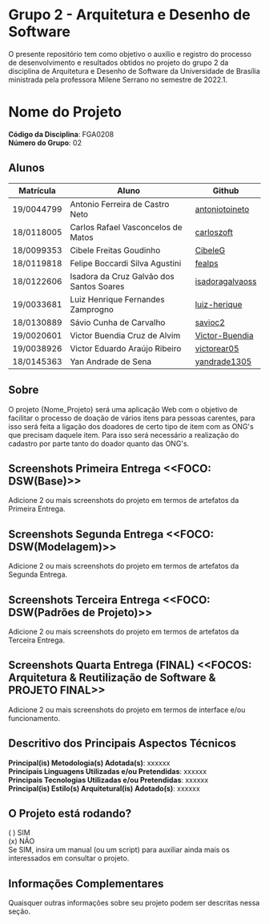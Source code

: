 # Grupo 2 - Arquitetura e Desenho de Software

O presente repositório tem como objetivo o auxílio e registro do processo de desenvolvimento e resultados obtidos no projeto do grupo 2 da disciplina de Arquitetura e Desenho de Software da Universidade de Brasília ministrada pela professora Milene Serrano no semestre de 2022.1.
<!--**Atualizar Nome do Repositório: 2022.1_G2_Nome_Projeto-->

# Nome do Projeto

**Código da Disciplina**: FGA0208<br>
**Número do Grupo**: 02<br>

## Alunos
|Matrícula | Aluno | Github |
| -- | -- | -- |
| 19/0044799  |  Antonio Ferreira de Castro Neto | [antoniotoineto](https://github.com/antoniotoineto) |
| 18/0118005  |  Carlos Rafael Vasconcelos de Matos | [carloszoft](https://github.com/carloszoft) |
| 18/0099353  |  Cibele Freitas Goudinho | [CibeleG](https://github.com/CibeleG) |
| 18/0119818  |  Felipe Boccardi Silva Agustini | [fealps](https://github.com/fealps) |
| 18/0122606  |  Isadora da Cruz Galvão dos Santos Soares | [isadoragalvaoss](https://github.com/isadoragalvaoss) |
| 19/0033681  |  Luiz Henrique Fernandes Zamprogno | [luiz-herique](https://github.com/luiz-herique) |
| 18/0130889  |  Sávio Cunha de Carvalho | [savioc2](https://github.com/savioc2) |
| 19/0020601  |  Victor Buendia Cruz de Alvim | [Victor-Buendia](https://github.com/Victor-Buendia)|
| 19/0038926  |  Victor Eduardo Araújo Ribeiro | [victorear05](https://github.com/victorear05) |
| 18/0145363  |  Yan Andrade de Sena | [yandrade1305](https://github.com/yandrade1305) |

## Sobre 
O projeto {Nome_Projeto} será uma aplicação Web com o objetivo de facilitar o processo de doação de vários itens para pessoas carentes, para isso será feita a ligação dos doadores de certo tipo de item com as ONG's que precisam daquele item. Para isso será necessário a realização do cadastro por parte tanto do doador quanto das ONG's.

## Screenshots Primeira Entrega <<FOCO: DSW(Base)>>
Adicione 2 ou mais screenshots do projeto em termos de artefatos da Primeira Entrega.

## Screenshots Segunda Entrega <<FOCO: DSW(Modelagem)>>
Adicione 2 ou mais screenshots do projeto em termos de artefatos da Segunda Entrega.

## Screenshots Terceira Entrega <<FOCO: DSW(Padrões de Projeto)>>
Adicione 2 ou mais screenshots do projeto em termos de artefatos da Terceira Entrega.

## Screenshots Quarta Entrega (FINAL) <<FOCOS: Arquitetura & Reutilização de Software & PROJETO FINAL>>
Adicione 2 ou mais screenshots do projeto em termos de interface e/ou funcionamento.

## Descritivo dos Principais Aspectos Técnicos 
**Principal(is) Metodologia(s) Adotada(s)**: xxxxxx<br>
**Principais Linguagens Utilizadas e/ou Pretendidas**: xxxxxx<br>
**Principais Tecnologias Utilizadas e/ou Pretendidas**: xxxxxx<br>
**Principal(is) Estilo(s) Arquitetural(is) Adotado(s)**: xxxxxx<br>

## O Projeto está rodando?
( ) SIM  
(x) NÃO  
Se SIM, insira um manual (ou um script) para auxiliar ainda mais os interessados em consultar o projeto.  

## Informações Complementares 
Quaisquer outras informações sobre seu projeto podem ser descritas nessa seção.
